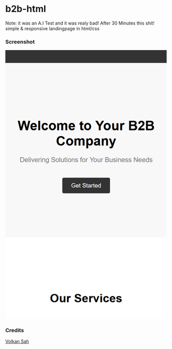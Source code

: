 # b2b-html 
Note: it was an A.I Test and it was realy bad! After 30 Minutes this shit!
simple & responsive landingpage in html/css
### Screenshot
![b2b html template](b2bhtml.png)
### Credits
[Volkan Sah](https://volkansah.github.io)
